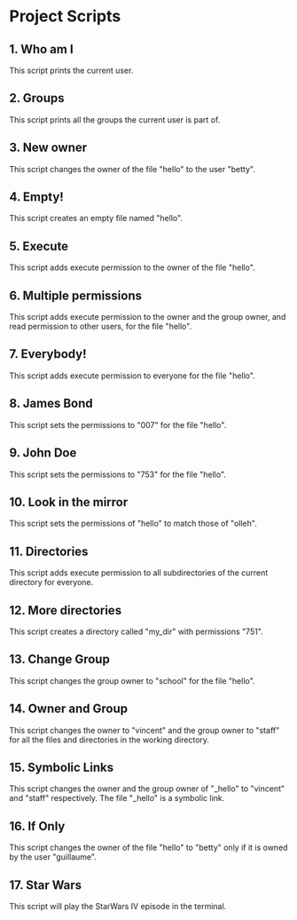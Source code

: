 # Project Scripts
## 1. Who am I
This script prints the current user.
## 2. Groups
This script prints all the groups the current user is part of.
## 3. New owner
This script changes the owner of the file "hello" to the user "betty".
## 4. Empty!
This script creates an empty file named "hello".
## 5. Execute
This script adds execute permission to the owner of the file "hello".
## 6. Multiple permissions
This script adds execute permission to the owner and the group owner, and read permission to other users, for the file "hello".
## 7. Everybody!
This script adds execute permission to everyone for the file "hello".
## 8. James Bond
This script sets the permissions to "007" for the file "hello".
## 9. John Doe
This script sets the permissions to "753" for the file "hello".
## 10. Look in the mirror
This script sets the permissions of "hello" to match those of "olleh".
## 11. Directories
This script adds execute permission to all subdirectories of the current directory for everyone.
## 12. More directories
This script creates a directory called "my_dir" with permissions "751".
## 13. Change Group
This script changes the group owner to "school" for the file "hello".
## 14. Owner and Group
This script changes the owner to "vincent" and the group owner to "staff" for all the files and directories in the working directory.
## 15. Symbolic Links
This script changes the owner and the group owner of "_hello" to "vincent" and "staff" respectively. The file "_hello" is a symbolic link.
## 16. If Only
This script changes the owner of the file "hello" to "betty" only if it is owned by the user "guillaume".
## 17. Star Wars
This script will play the StarWars IV episode in the terminal.
